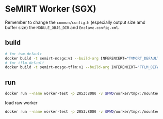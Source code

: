 # SeMIRT Worker (SGX)

Remember to change the `common/config.h` (especially output size amd buffer size) the `MODULE_OBJS_DIR` and `Enclave.config.xml`.

## build

```sh
# for tvm-default
docker build -t semirt-nosgx:v1 --build-arg INFERENCERT="TVMCRT_DEFAULT" --build-arg MODULE_OBJS_DIR=./example/tvm-mb/mobilenet -f docker/semirt-worker/no-sgx/Dockerfile .
# for tflm-default
docker build -t semirt-nosgx-tflm:v1 --build-arg INFERENCERT="TFLM_DEFAULT" -f docker/semirt-worker/no-sgx/Dockerfile .
```

## run

```sh
docker run --name worker-test -p 2053:8080 -v $PWD/worker/tmp/:/mounted_store semirt-nosgx:v1 
```

load raw worker

```sh
docker run --name worker-test -p 2053:8080 -v $PWD/worker/tmp/:/mounted_store semirt-nosgx:v1 /install/bin/semirt_server_no_sgx 8080 /mounted_store 0
```
